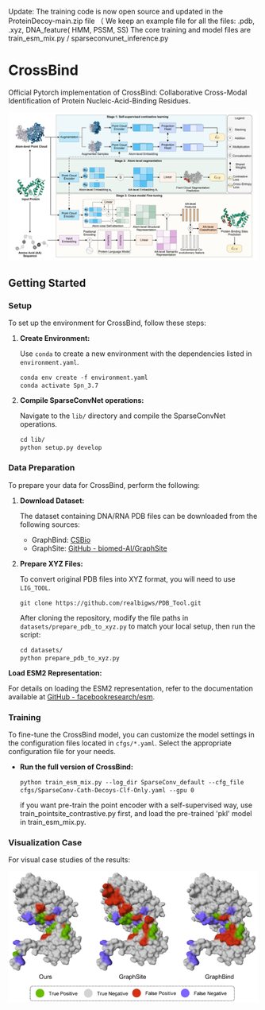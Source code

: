 

Update:  The training code is now open source and updated in the ProteinDecoy-main.zip file
（ We keep an example file for all the files: .pdb, .xyz, DNA_feature( HMM, PSSM, SS) 
The core training and model files are train_esm_mix.py / sparseconvunet_inference.py


# CrossBind

Official Pytorch implementation of CrossBind: Collaborative Cross-Modal Identification of Protein Nucleic-Acid-Binding Residues.

![Figure_abstract](./Figure_abstract.png)




## Getting Started

### Setup

To set up the environment for CrossBind, follow these steps:

1. **Create Environment:**

    Use `conda` to create a new environment with the dependencies listed in `environment.yaml`.

    ```shell
    conda env create -f environment.yaml
    conda activate Spn_3.7
    ```

2. **Compile SparseConvNet operations:**

    Navigate to the `lib/` directory and compile the SparseConvNet operations.

    ```shell
    cd lib/
    python setup.py develop
    ```

### Data Preparation

To prepare your data for CrossBind, perform the following:

1. **Download Dataset:**

   The dataset containing DNA/RNA PDB files can be downloaded from the following sources:
   
   - GraphBind: [CSBio](http://www.csbio.sjtu.edu.cn/bioinf/GraphBind/)
   - GraphSite: [GitHub - biomed-AI/GraphSite](https://github.com/biomed-AI/GraphSite)

2. **Prepare XYZ Files:**

   To convert original PDB files into XYZ format, you will need to use `LIG_TOOL`.

    ```shell
    git clone https://github.com/realbigws/PDB_Tool.git
    ```

   After cloning the repository, modify the file paths in `datasets/prepare_pdb_to_xyz.py` to match your local setup, then run the script:

    ```shell
    cd datasets/
    python prepare_pdb_to_xyz.py
    ```


**Load ESM2 Representation:**

   For details on loading the ESM2 representation, refer to the documentation available at [GitHub - facebookresearch/esm](https://github.com/facebookresearch/esm).

### Training

To fine-tune the CrossBind model, you can customize the model settings in the configuration files located in `cfgs/*.yaml`. Select the appropriate configuration file for your needs.


- **Run the full version of CrossBind:**

    ```shell
    python train_esm_mix.py --log_dir SparseConv_default --cfg_file cfgs/SparseConv-Cath-Decoys-Clf-Only.yaml --gpu 0
    ```
    if you want pre-train the point encoder with a self-supervised way, use train_pointsite_contrastive.py first, and load the pre-trained 'pkl' model in train_esm_mix.py.

### Visualization Case

For visual case studies of the results:

![Figure_case](./Figure_case.png)
